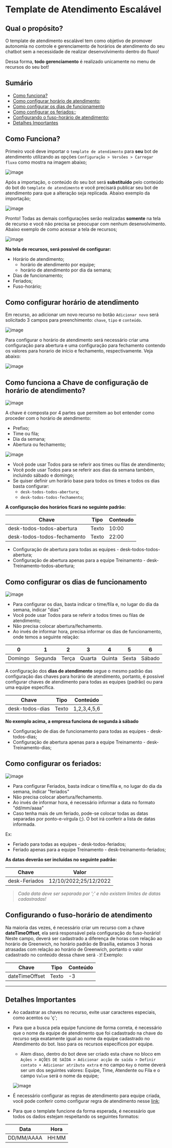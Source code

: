 # Template de Atendimento Escalável

## Qual o propósito?

O template de atendimento escalável tem como objetivo de promover autonomia no controle e gerenciamento de horários de atendimento do seu chatbot sem a necessidade de realizar desenvolvimento dentro do fluxo!

Dessa forma, **todo gerenciamento** é realizado unicamente no menu de recursos do seu bot!

## Sumário  

- [Como funciona?](#como-funciona)
- [Como configurar horário de atendimento](#como-configurar-horário-de-atendimento);
- [Como configurar os dias de funcionamento](#como-configurar-os-dias-de-funcionamento)
- [Como configurar os feriados:](#como-configurar-os-feriados);
- [Configurando o fuso-horário de atendimento](#configurando-o-fuso-horário-de-atendimento);
- [Detalhes Importantes](#detalhes-importantes)

## Como Funciona?

Primeiro você deve importar o `template de atendimento` para **seu** bot de atendimento utilizando as opções `Configuração > Versões > Carregar fluxo` como mostra na imagem abaixo;

![image](https://raw.githubusercontent.com/leisiamedeiros/BlipAttendanceTemplate/master/.github/images/importar-template.png)

Após a importação, o conteúdo do seu bot será **substituído** pelo conteúdo do bot do `template de atendimento` e você precisará publicar seu bot de atendimento para que a alteração seja replicada. Abaixo exemplo da importação;
 
![image](https://raw.githubusercontent.com/leisiamedeiros/BlipAttendanceTemplate/master/.github/images/publicar-fluxo.png)

Pronto! Todas as demais configurações serão realizadas **somente** na tela de recurso e você não precisa se preocupar com nenhum desenvolvimento. Abaixo exemplo de como acessar a tela de recursos;

![image](https://user-images.githubusercontent.com/44960191/114769721-f3484680-9d40-11eb-9c4b-c674f15aec8a.png)  

**Na tela de recursos, será possível de configurar:**

- Horário de atendimento;
    - horário de atendimento por equipe;
    - horário de atendimento por dia da semana;
- Dias de funcionamento;
- Feriados;
- Fuso-horário;

## Como configurar horário de atendimento

Em recurso, ao adicionar um novo recurso no botão `Adicionar novo` será solicitado 3 campos para preenchimento: `chave`, `tipo` e `conteúdo`. 

![image](https://user-images.githubusercontent.com/44960191/114771096-8f268200-9d42-11eb-934a-778ee95826ef.png)

Para configurar o horário de atendimento será necessário criar uma configuração para abertura e uma configuração para fechamento contendo os valores para horario de início e fechamento, respectivamente. Veja abaixo:

![image](https://user-images.githubusercontent.com/44960191/112885419-1ddea200-90a7-11eb-8e4c-00c875a29d82.png)  


## Como funciona a Chave de configuração de horário de atendimento?

![image](https://user-images.githubusercontent.com/44960191/114775700-f98df100-9d47-11eb-81f9-2543e563d5e0.png)

A chave é composta por 4 partes que permitem ao bot entender como proceder com o horário de atendimento:

- Prefixo;
- Time ou fila;
- Dia da semana;
- Abertura ou fechamento;

![image](https://user-images.githubusercontent.com/44960191/114776015-5b4e5b00-9d48-11eb-978c-ae4de3ed9bd3.png)

- Você pode usar Todos para se referir aos times ou filas de atendimento;
- Você pode usar Todos para se referir aos dias da semana também, incluindo sábado e domingo;
- Se quiser definir um horário base para todos os times e todos os dias basta configurar:
    - `desk-todos-todos-abertura`;
    - `desk-todos-todos-fechamento`; 

**A configuração dos horários ficará no seguinte padrão:**


| **Chave**               | **Tipo** | **Conteudo** |
|-------------------------|----------|--------------|
| desk-todos-todos-abertura    | Texto    |  10:00       |
| desk-todos-todos-fechamento  | Texto    |  22:00       |

- Configuração de abertura para todas as equipes - desk-todos-todos-abertura;
- Configuração de abertura apenas para a equipe Treinamento - desk-Treinamento-todos-abertura;

## Como configurar os dias de funcionamento

![image](https://user-images.githubusercontent.com/44960191/114786494-948cc800-9d54-11eb-9602-c85703c58dd0.png)

- Para configurar os dias, basta indicar o time/fila e, no lugar do dia da semana, indicar "dias"
- Você pode usar Todos para se referir a todos times ou filas de atendimento;
- Não precisa colocar abertura/fechamento.
- Ao invés de informar hora, precisa informar os dias de funcionamento, onde temos a seguinte relação:

|0      |      1|    2|     3|     4|    5|     6|
|-------|-------|-----|------|------|-----|------|
|Domingo|Segunda|Terça|Quarta|Quinta|Sexta|Sábado|

A configuração dos **dias de atendimento** segue o mesmo padrão das configuração das chaves para horário de atendimento, portanto, é possível configurar chaves de atendimento para todas as equipes (padrão) ou para uma equipe específica.

|**Chave**                  | **Tipo**  | **Conteúdo**  |
|-----------------------|-------|-----------|
|desk-todos-dias | Texto | 1,2,3,4,5,6 |

**No exemplo acima, a empresa funciona de segunda à sábado**

- Configuração de dias de funcionamento para todas as equipes - desk-todos-dias;
- Configuração de abertura apenas para a equipe Treinamento - desk-Treinamento-dias;

## Como configurar os feriados:

![image](https://user-images.githubusercontent.com/44960191/114787668-8cce2300-9d56-11eb-83b9-303ebc08f468.png)


- Para configurar Feriados, basta indicar o time/fila e, no lugar do dia da semana, indicar "feriados"
- Não precisa colocar abertura/fechamento.
- Ao invés de informar hora, é necessário informar a data no formato "dd/mm/aaaa"
- Caso tenha mais de um feriado, pode-se colocar todas as datas separadas por ponto-e-vírgula (;). O bot irá conferir a lista de datas informada.

Ex:
- Feriado para todas as equipes - desk-todos-feriados;
- Feriado apenas para a equipe Treinamento - desk-treinamento-feriados;

**As datas deverão ser incluídas no seguinte padrão:**

| **Chave**    | **Valor**            |
|--------------|----------------------|
|desk-Feriados | 12/10/2022;25/12/2022|    

> *Cada data deve ser separada por ';' e não existem limites de datas cadastradas!*

## Configurando o fuso-horário de atendimento

Na maioria das vezes, é necessário criar um recurso com a chave **dateTimeOffset**, ela será responsável pela configuração do fuso-horário! 
Neste campo, deverá ser cadastrado a diferença de horas com relação ao horário de Greenwich, no horário padrão de Brasília, estamos 3 horas atrasadas com relação ao horário de Greenwich, portanto o valor cadastrado no conteúdo dessa chave será `-3`! Exemplo:

|**Chave**          | **Tipo**  | **Conteúdo** |
|---------------|-------|----------|
|dateTimeOffset | Texto | -3       |

---------------------------------------------------------------------

## Detalhes Importantes

- Ao cadastrar as chaves no recurso, evite usar caracteres especiais, como acentos ou 'ç';
- Para que a busca pela equipe funcione de forma correta, é necessário que o nome da equipe de atendimento que foi cadastrado na chave do recurso seja exatamente igual ao nome da equipe cadastrado no Atendimento do bot. Isso para os recursos específicos por equipe. 
    - Alem disso, dentro do bot deve ser criado esta chave no bloco em `Ações > AÇÕES DE SAÍDA > Adicionar acção de saída > Definir contato + Adicionar atributo extra` e no campo `Key` o nome deverá ser um dos seguintes valores: Equipe, Time, Atendente ou Fila e o campo `Value` será o nome da equipe;
    
    ![image](https://raw.githubusercontent.com/leisiamedeiros/BlipAttendanceTemplate/master/.github/images/config-equipe.png)  

- É necessário configurar as regras de atendimento para equipe criada, você pode conferir como configurar regra de atendimento nesse [link](https://help.blip.ai/hc/pt-br/articles/1500006317561-Como-definir-Regras-de-atendimento-com-uma-ou-m%C3%BAltiplas-condicionais);
- Para que o template funcione da forma esperada, é necessário que todos os dados estejam respeitando os seguintes formatos:

|Data       | Hora  |
|-----------|-------|
|DD/MM/AAAA | HH:MM |

